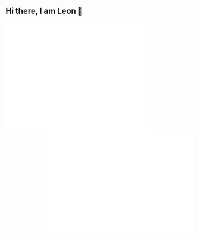 ## Hi there, I am Leon 👋

[<img align="left" width="390" alt="🦑" src="/github-metrics.svg" >](#)
[<img align="right" width="390" alt="🦑" src="/metrics.plugin.isocalendar.svg" >](#)


